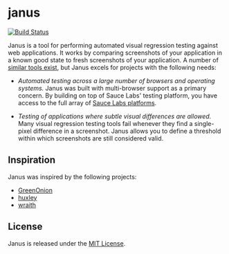 janus
=====

[![Build Status](https://travis-ci.org/bradgignac/janus.png?branch=master)](https://travis-ci.org/bradgignac/janus)

Janus is a tool for performing automated visual regression testing against web
applications. It works by comparing screenshots of your application in a known
good state to fresh screenshots of your application. A number of [similar tools exist](#inspiration),
but Janus excels for projects with the following needs:

- *Automated testing across a large number of browsers and operating systems.*
Janus was built with multi-browser support as a primary concern. By building on top
of Sauce Labs' testing platform, you have access to the full array of [Sauce Labs platforms](https://saucelabs.com/docs/platforms).

- *Testing of applications where subtle visual differences are allowed.*
Many visual regression testing tools fail whenever they find a single-pixel
difference in a screenshot. Janus allows you to define a threshold within which
screenshots are still considered valid.

## Inspiration

Janus was inspired by the following projects:

- [GreenOnion](http://intridea.github.io/green_onion)
- [huxley](https://github.com/facebook/huxley)
- [wraith](https://github.com/BBC-News/wraith)

## License

Janus is released under the [MIT License](LICENSE).
